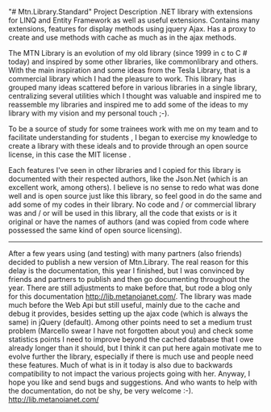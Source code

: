 "# Mtn.Library.Standard" 
Project Description
.NET library with extensions for LINQ and Entity Framework as well as useful extensions.
Contains many extensions, features for display methods using jquery Ajax.
Has a proxy to create and use methods with cache as much as in the ajax methods.

The MTN Library is an evolution of my old library (since 1999 in c to C # today) and inspired by some other libraries, like commonlibrary and others. 
With the main inspiration and some ideas from the Tesla Library, that is a commercial library which I had the pleasure to work. 
This library has grouped many ideas scattered before in various libraries in a single library, centralizing several utilities which I thought was valuable and inspired me to reassemble my libraries and inspired me to add some of the ideas to my library with my vision and my personal touch ;-).

To be a source of study for some trainees work with me on my team and to facilitate understanding for students , I began to exercise my knowledge to create a library with these ideals and to provide through an open source license, in this case the MIT license .

Each features I've seen in other libraries and I copied for this library is documented with their respected authors, like the Json.Net (which is an excellent work, among others). 
I believe is no sense to redo what was done well and is open source just like this library, so feel good in do the same and add some of my codes in their library.
No code and / or commercial library was and / or will be used in this library, all the code that exists or is it original or have the names of authors (and was copied from code where possessed the same kind of open source licensing).

*********************************************

After a few years using (and testing) with many partners (also friends) decided to publish a new version of Mtn.Library.
The real reason for this delay is the documentation, this year I finished, but I was convinced by friends and partners to publish and then go documenting throughout the year.
There are still adjustments to make before that, but rode a blog only for this documentation http://lib.metanoianet.com/.
The library was made much before the Web Api but still useful, mainly due to the cache and debug it provides, besides setting up the ajax code (which is always the same) in jQuery (default). Among other points need to set a medium trust problem (Marcello swear I have not forgotten about you) and check some statistics points I need to improve beyond the cached database that I owe already longer than it should, but I think it can put here again motivate me to evolve further the library, especially if there is much use and people need these features.
Much of what is in it today is also due to backwards compatibility to not impact the various projects going with her.
Anyway, I hope you like and send bugs and suggestions. And who wants to help with the documentation, do not be shy, be very welcome :-).
http://lib.metanoianet.com/